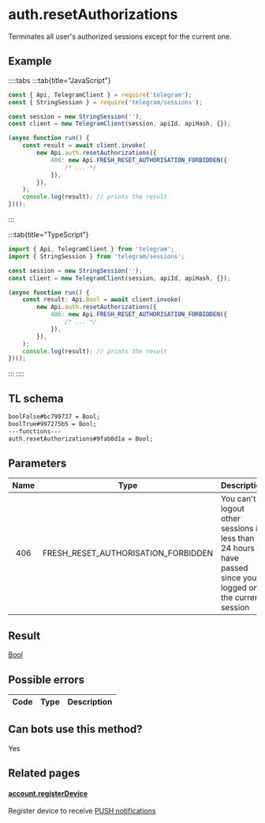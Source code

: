 # auth.resetAuthorizations

Terminates all user's authorized sessions except for the current one.

## Example

::::tabs
:::tab{title="JavaScript"}

```js
const { Api, TelegramClient } = require('telegram');
const { StringSession } = require('telegram/sessions');

const session = new StringSession('');
const client = new TelegramClient(session, apiId, apiHash, {});

(async function run() {
    const result = await client.invoke(
        new Api.auth.resetAuthorizations({
            406: new Api.FRESH_RESET_AUTHORISATION_FORBIDDEN({
                /* ... */
            }),
        }),
    );
    console.log(result); // prints the result
})();
```

:::

:::tab{title="TypeScript"}

```ts
import { Api, TelegramClient } from 'telegram';
import { StringSession } from 'telegram/sessions';

const session = new StringSession('');
const client = new TelegramClient(session, apiId, apiHash, {});

(async function run() {
    const result: Api.Bool = await client.invoke(
        new Api.auth.resetAuthorizations({
            406: new Api.FRESH_RESET_AUTHORISATION_FORBIDDEN({
                /* ... */
            }),
        }),
    );
    console.log(result); // prints the result
})();
```

:::
::::

## TL schema

```txt
boolFalse#bc799737 = Bool;
boolTrue#997275b5 = Bool;
---functions---
auth.resetAuthorizations#9fab0d1a = Bool;
```

## Parameters

| Name | Type                                | Description                                                                                               |
| :--: | ----------------------------------- | --------------------------------------------------------------------------------------------------------- |
| 406  | FRESH_RESET_AUTHORISATION_FORBIDDEN | You can't logout other sessions if less than 24 hours have passed since you logged on the current session |

## Result

[Bool](https://core.telegram.org/type/Bool)

## Possible errors

| Code | Type | Description |
| :--: | ---- | ----------- |

## Can bots use this method?

Yes

## Related pages

#### [account.registerDevice](https://core.telegram.org/method/account.registerDevice)

Register device to receive [PUSH notifications](https://core.telegram.org/api/push-updates)
